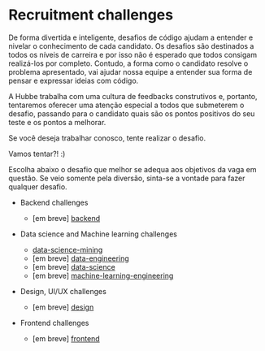 # Recruitment challenges

De forma divertida e inteligente, desafios de código ajudam a entender e nivelar o conhecimento de cada candidato.
Os desafios são destinados a todos os níveis de carreira e por isso não é esperado que todos consigam realizá-los
por completo. Contudo, a forma como o candidato resolve o problema apresentado, vai ajudar nossa equipe a entender
sua forma de pensar e expressar ideias com código.

A Hubbe trabalha com uma cultura de feedbacks construtivos e, portanto, tentaremos oferecer uma atenção especial
a todos que submeterem o desafio, passando para o candidato quais são os pontos positivos do seu teste e os pontos a melhorar.

Se você deseja trabalhar conosco, tente realizar o desafio.

Vamos tentar?! :)

Escolha abaixo o desafio que melhor se adequa aos objetivos da vaga em questão.
Se veio somente pela diversão, sinta-se a vontade para fazer qualquer desafio.  
    
* Backend challenges
  - [em breve] [backend](backend)

* Data science and Machine learning challenges
  - [data-science-mining](data-science-mining)
  - [em breve] [data-engineering](data-engineering)
  - [em breve] [data-science](data-science)
  - [em breve] [machine-learning-engineering](machine-learning-engineering)

* Design, UI/UX challenges      
  - [em breve] [design](design)

* Frontend challenges
  - [em breve] [frontend](frontend)
